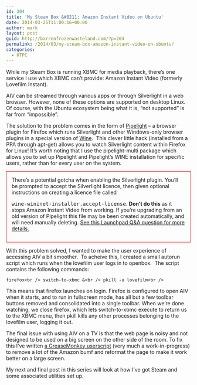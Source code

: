```yaml
---
id: 204
title: 'My Steam Box &#8211; Amazon Instant Video on Ubuntu'
date: 2014-03-25T11:00:16+00:00
author: mark
layout: post
guid: http://barrenfrozenwasteland.com/?p=204
permalink: /2014/03/my-steam-box-amazon-instant-video-on-ubuntu/
categories:
  - HTPC
---
```

While my Steam Box is running XBMC for media playback, there&#8217;s one service I use which XBMC can&#8217;t provide: Amazon Instant Video (formerly Lovefilm Instant).

AIV can be streamed through various apps or through Silverlight in a web browser. However, none of these options are supported on desktop Linux.  Of course, with the Ubuntu ecosystem being what it is, &#8220;not supported&#8221; is far from &#8220;impossible&#8221;.

The solution to the problem comes in the form of [Pipelight](https://launchpad.net/pipelight) &#8211; a browser plugin for Firefox which runs Silverlight and other Windows-only browser plugins in a special version of [Wine](http://winehq.org).  This clever little hack (installed from a PPA through apt-get) allows you to watch Silverlight content within Firefox for Linux! It&#8217;s worth noting that I use the pipelight-multi package which allows you to set up Pipelight and Pipelight&#8217;s WINE installation for specific users, rather than for every user on the system.<aside style="border:red solid 1px; padding: 1em; margin-bottom: 1em;">There&#8217;s a potential gotcha when enabling the Silverlight plugin. You&#8217;ll be prompted to accept the Silverlight licence, then given optional instructions on creating a licence file called 

<tt>wine-wininet-installer.accept-license</tt>. **Don&#8217;t do this** as it stops Amazon Instant Video from working. If you&#8217;re upgrading from an old version of Pipelight this file may be been created automatically, and will need manually deleting. [See this Launchpad Q&A question for more details.](https://answers.launchpad.net/pipelight/+question/244853 "Amazon Instant Video service Error 1002")</aside> 

With this problem solved, I wanted to make the user experience of accessing AIV a bit smoother.  To acheive this, I created a small autorun script which runs when the lovefilm user logs in to openbox.  The script contains the following commands:

`firefox<br />
switch-to-xbmc &<br />
pkill -u lovefilm<br />
` 

This means that firefox launches on login. Firefox is configured to open AIV when it starts, and to run in fullscreen mode, has all but a few toolbar buttons removed and consolidated into a single toolbar. When we&#8217;re done watching, we close firefox, which lets switch-to-xbmc execute to return us to the XBMC menu, then pkill kills any other processes belonging to the lovefilm user, logging it out.

The final issue with using AIV on a TV is that the web page is noisy and not designed to be used on a big screen on the other side of the room. To fix this I&#8217;ve written [a GreaseMonkey userscript](https://github.com/marxjohnson/LFMC) (very much a work-in-progress) to remove a lot of the Amazon bumf and reformat the page to make it work better on a large screen.

My next and final post in this series will look at how I&#8217;ve got Steam and some associated utilities set up.